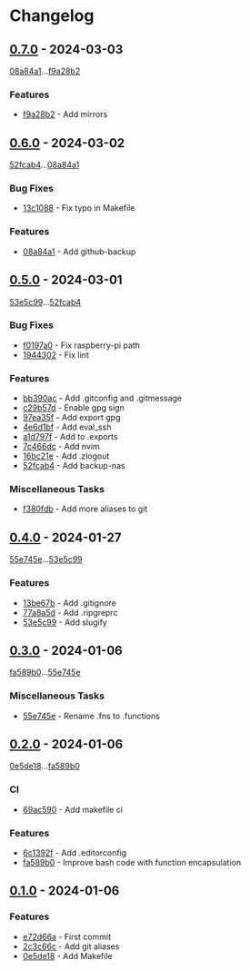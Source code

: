# Changelog

## [0.7.0](https://github.com/rodmoioliveira/.dotfiles/compare/0.6.0...0.7.0) - 2024-03-03

[08a84a1](https://github.com/rodmoioliveira/.dotfiles/commit/08a84a1f57f26c8a76ae70d638fedf7f6ffee1c4)...[f9a28b2](https://github.com/rodmoioliveira/.dotfiles/commit/f9a28b24cd98f67dffd18c2b3ea6bcf9fe275e54)

### Features

- [f9a28b2](https://github.com/rodmoioliveira/.dotfiles/commit/f9a28b24cd98f67dffd18c2b3ea6bcf9fe275e54) - Add mirrors

## [0.6.0](https://github.com/rodmoioliveira/.dotfiles/compare/0.5.0...0.6.0) - 2024-03-02

[52fcab4](https://github.com/rodmoioliveira/.dotfiles/commit/52fcab4203039a6b0f2ab0269c29e52c615d2305)...[08a84a1](https://github.com/rodmoioliveira/.dotfiles/commit/08a84a1f57f26c8a76ae70d638fedf7f6ffee1c4)

### Bug Fixes

- [13c1088](https://github.com/rodmoioliveira/.dotfiles/commit/13c10886187d53d8e9882e21f85e896dbac8fa7c) - Fix typo in Makefile

### Features

- [08a84a1](https://github.com/rodmoioliveira/.dotfiles/commit/08a84a1f57f26c8a76ae70d638fedf7f6ffee1c4) - Add github-backup

## [0.5.0](https://github.com/rodmoioliveira/.dotfiles/compare/0.4.0...0.5.0) - 2024-03-01

[53e5c99](https://github.com/rodmoioliveira/.dotfiles/commit/53e5c99993a02c6b9c1e87f4b257d8ec96946736)...[52fcab4](https://github.com/rodmoioliveira/.dotfiles/commit/52fcab4203039a6b0f2ab0269c29e52c615d2305)

### Bug Fixes

- [f0197a0](https://github.com/rodmoioliveira/.dotfiles/commit/f0197a02abcf37bf5fc8ebc7bb230b9caed26c3d) - Fix raspberry-pi path
- [1944302](https://github.com/rodmoioliveira/.dotfiles/commit/1944302c4359635d8b0999c9a096531b31943753) - Fix lint

### Features

- [bb390ac](https://github.com/rodmoioliveira/.dotfiles/commit/bb390aca6b6725edb88006a053aa558b429892ae) - Add .gitconfig and .gitmessage
- [c29b57d](https://github.com/rodmoioliveira/.dotfiles/commit/c29b57d36f65c7a237395379bbae1fbcaa57d5fe) - Enable gpg sign
- [97ea35f](https://github.com/rodmoioliveira/.dotfiles/commit/97ea35f15546e6b55ca0fe59102cf696add50214) - Add export gpg
- [4e6d1bf](https://github.com/rodmoioliveira/.dotfiles/commit/4e6d1bf8df33aa09cef3e5dad064ad3779680d1f) - Add eval_ssh
- [a1d797f](https://github.com/rodmoioliveira/.dotfiles/commit/a1d797f488bdaeb585badadd81340714126ae3d5) - Add to .exports
- [7c466dc](https://github.com/rodmoioliveira/.dotfiles/commit/7c466dcf1dbea1c83a97d6278aecce1cd00cc29a) - Add nvim
- [16bc21e](https://github.com/rodmoioliveira/.dotfiles/commit/16bc21eb6fce4c3d8114c963cd40fcc5e3e71dd2) - Add .zlogout
- [52fcab4](https://github.com/rodmoioliveira/.dotfiles/commit/52fcab4203039a6b0f2ab0269c29e52c615d2305) - Add backup-nas

### Miscellaneous Tasks

- [f380fdb](https://github.com/rodmoioliveira/.dotfiles/commit/f380fdb3783a53c798dda0c3d9ce1672e36fbb82) - Add more aliases to git

## [0.4.0](https://github.com/rodmoioliveira/.dotfiles/compare/0.3.0...0.4.0) - 2024-01-27

[55e745e](https://github.com/rodmoioliveira/.dotfiles/commit/55e745e959c0583c74ff514559f9af6b949d1ded)...[53e5c99](https://github.com/rodmoioliveira/.dotfiles/commit/53e5c99993a02c6b9c1e87f4b257d8ec96946736)

### Features

- [13be67b](https://github.com/rodmoioliveira/.dotfiles/commit/13be67b1ca9d7ae7b6e8765a05ad2d70b018a3f8) - Add .gitignore
- [77a8a5d](https://github.com/rodmoioliveira/.dotfiles/commit/77a8a5ded00d28aec4eedc802585a9c58e6be8cc) - Add .ripgreprc
- [53e5c99](https://github.com/rodmoioliveira/.dotfiles/commit/53e5c99993a02c6b9c1e87f4b257d8ec96946736) - Add slugify

## [0.3.0](https://github.com/rodmoioliveira/.dotfiles/compare/0.2.0...0.3.0) - 2024-01-06

[fa589b0](https://github.com/rodmoioliveira/.dotfiles/commit/fa589b0d1debfca7f62dc71b6871a2b1129c12c3)...[55e745e](https://github.com/rodmoioliveira/.dotfiles/commit/55e745e959c0583c74ff514559f9af6b949d1ded)

### Miscellaneous Tasks

- [55e745e](https://github.com/rodmoioliveira/.dotfiles/commit/55e745e959c0583c74ff514559f9af6b949d1ded) - Rename .fns to .functions

## [0.2.0](https://github.com/rodmoioliveira/.dotfiles/compare/0.1.0...0.2.0) - 2024-01-06

[0e5de18](https://github.com/rodmoioliveira/.dotfiles/commit/0e5de186c0f90104faa1d0dd52ae340afa936205)...[fa589b0](https://github.com/rodmoioliveira/.dotfiles/commit/fa589b0d1debfca7f62dc71b6871a2b1129c12c3)

### CI

- [69ac590](https://github.com/rodmoioliveira/.dotfiles/commit/69ac5901fdd2723fcf36ae1f17374a5fd3357f2a) - Add makefile ci

### Features

- [6c1392f](https://github.com/rodmoioliveira/.dotfiles/commit/6c1392f110f2b939034f58e93cb37b110001196e) - Add .editorconfig
- [fa589b0](https://github.com/rodmoioliveira/.dotfiles/commit/fa589b0d1debfca7f62dc71b6871a2b1129c12c3) - Improve bash code with function encapsulation

## [0.1.0](https://github.com/rodmoioliveira/.dotfiles/compare/...0.1.0) - 2024-01-06

### Features

- [e72d66a](https://github.com/rodmoioliveira/.dotfiles/commit/e72d66a99986c448b727bc9346cbdaa5f5e4c0ef) - First commit
- [2c3c66c](https://github.com/rodmoioliveira/.dotfiles/commit/2c3c66c6f1fd6a44e32a411e0e83a835c8f711d7) - Add git aliases
- [0e5de18](https://github.com/rodmoioliveira/.dotfiles/commit/0e5de186c0f90104faa1d0dd52ae340afa936205) - Add Makefile


